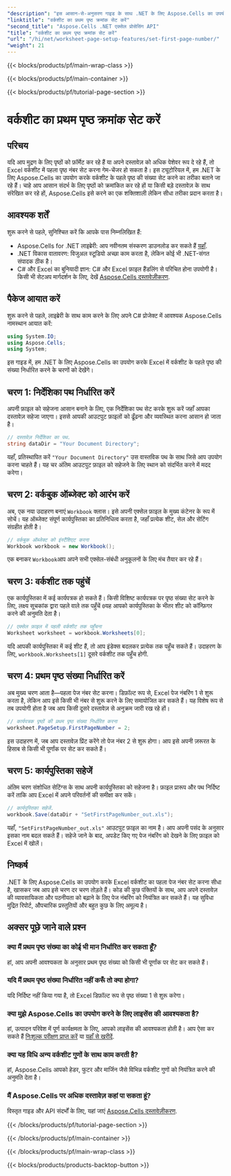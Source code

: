 ```yaml
---
"description": "इस आसान-से-अनुसरण गाइड के साथ .NET के लिए Aspose.Cells का उपयोग करके Excel वर्कशीट में पहला पेज नंबर सेट करना सीखें। चरण-दर-चरण निर्देश शामिल हैं।"
"linktitle": "वर्कशीट का प्रथम पृष्ठ क्रमांक सेट करें"
"second_title": "Aspose.Cells .NET एक्सेल प्रोसेसिंग API"
"title": "वर्कशीट का प्रथम पृष्ठ क्रमांक सेट करें"
"url": "/hi/net/worksheet-page-setup-features/set-first-page-number/"
"weight": 21
---
```


{{< blocks/products/pf/main-wrap-class >}}

{{< blocks/products/pf/main-container >}}

{{< blocks/products/pf/tutorial-page-section >}}

# वर्कशीट का प्रथम पृष्ठ क्रमांक सेट करें

## परिचय
यदि आप मुद्रण के लिए पृष्ठों को फ़ॉर्मेट कर रहे हैं या अपने दस्तावेज़ को अधिक पेशेवर रूप दे रहे हैं, तो Excel वर्कशीट में पहला पृष्ठ नंबर सेट करना गेम-चेंजर हो सकता है। इस ट्यूटोरियल में, हम .NET के लिए Aspose.Cells का उपयोग करके वर्कशीट के पहले पृष्ठ की संख्या सेट करने का तरीका बताने जा रहे हैं। चाहे आप आसान संदर्भ के लिए पृष्ठों को क्रमांकित कर रहे हों या किसी बड़े दस्तावेज़ के साथ संरेखित कर रहे हों, Aspose.Cells इसे करने का एक शक्तिशाली लेकिन सीधा तरीका प्रदान करता है।
## आवश्यक शर्तें
शुरू करने से पहले, सुनिश्चित करें कि आपके पास निम्नलिखित हैं:
- Aspose.Cells for .NET लाइब्रेरी: आप नवीनतम संस्करण डाउनलोड कर सकते हैं [यहाँ](https://releases.aspose.com/cells/net/).
- .NET विकास वातावरण: विजुअल स्टूडियो अच्छा काम करता है, लेकिन कोई भी .NET-संगत संपादक ठीक है।
- C# और Excel का बुनियादी ज्ञान: C# और Excel फ़ाइल हैंडलिंग से परिचित होना उपयोगी है।
किसी भी सेटअप मार्गदर्शन के लिए, देखें [Aspose.Cells दस्तावेज़ीकरण](https://reference.aspose.com/cells/net/).
## पैकेज आयात करें
शुरू करने से पहले, लाइब्रेरी के साथ काम करने के लिए अपने C# प्रोजेक्ट में आवश्यक Aspose.Cells नामस्थान आयात करें:
```csharp
using System.IO;
using Aspose.Cells;
using System;
```
इस गाइड में, हम .NET के लिए Aspose.Cells का उपयोग करके Excel में वर्कशीट के पहले पृष्ठ की संख्या निर्धारित करने के चरणों को देखेंगे।
## चरण 1: निर्देशिका पथ निर्धारित करें
अपनी फ़ाइल को सहेजना आसान बनाने के लिए, एक निर्देशिका पथ सेट करके शुरू करें जहाँ आपका दस्तावेज़ सहेजा जाएगा। इससे आपकी आउटपुट फ़ाइलों को ढूँढना और व्यवस्थित करना आसान हो जाता है।
```csharp
// दस्तावेज़ निर्देशिका का पथ.
string dataDir = "Your Document Directory";
```
यहाँ, प्रतिस्थापित करें `"Your Document Directory"` उस वास्तविक पथ के साथ जिसे आप उपयोग करना चाहते हैं। यह चर अंतिम आउटपुट फ़ाइल को सहेजने के लिए स्थान को संदर्भित करने में मदद करेगा।
## चरण 2: वर्कबुक ऑब्जेक्ट को आरंभ करें
अब, एक नया उदाहरण बनाएं `Workbook` क्लास। इसे अपनी एक्सेल फ़ाइल के मुख्य कंटेनर के रूप में सोचें। यह ऑब्जेक्ट संपूर्ण कार्यपुस्तिका का प्रतिनिधित्व करता है, जहाँ प्रत्येक शीट, सेल और सेटिंग संग्रहीत होती है।
```csharp
// वर्कबुक ऑब्जेक्ट को इंस्टैंशिएट करना
Workbook workbook = new Workbook();
```
एक बनाकर `Workbook`आप अपने सभी एक्सेल-संबंधी अनुकूलनों के लिए मंच तैयार कर रहे हैं।
## चरण 3: वर्कशीट तक पहुंचें
एक कार्यपुस्तिका में कई कार्यपत्रक हो सकते हैं। किसी विशिष्ट कार्यपत्रक पर पृष्ठ संख्या सेट करने के लिए, लक्ष्य सूचकांक द्वारा पहले वाले तक पहुँचें `0`यह आपको कार्यपुस्तिका के भीतर शीट को कॉन्फ़िगर करने की अनुमति देता है।
```csharp
// एक्सेल फ़ाइल में पहली वर्कशीट तक पहुँचना
Worksheet worksheet = workbook.Worksheets[0];
```
यदि आपकी कार्यपुस्तिका में कई शीट हैं, तो आप इंडेक्स बदलकर प्रत्येक तक पहुँच सकते हैं। उदाहरण के लिए, `workbook.Worksheets[1]` दूसरे वर्कशीट तक पहुँच होगी.
## चरण 4: प्रथम पृष्ठ संख्या निर्धारित करें
अब मुख्य चरण आता है—पहला पेज नंबर सेट करना। डिफ़ॉल्ट रूप से, Excel पेज नंबरिंग 1 से शुरू करता है, लेकिन आप इसे किसी भी नंबर से शुरू करने के लिए समायोजित कर सकते हैं। यह विशेष रूप से तब उपयोगी होता है जब आप किसी दूसरे दस्तावेज़ से अनुक्रम जारी रख रहे हों।
```csharp
// कार्यपत्रक पृष्ठों की प्रथम पृष्ठ संख्या निर्धारित करना
worksheet.PageSetup.FirstPageNumber = 2;
```
इस उदाहरण में, जब आप दस्तावेज़ प्रिंट करेंगे तो पेज नंबर 2 से शुरू होगा। आप इसे अपनी ज़रूरत के हिसाब से किसी भी पूर्णांक पर सेट कर सकते हैं।
## चरण 5: कार्यपुस्तिका सहेजें
अंतिम चरण संशोधित सेटिंग्स के साथ अपनी कार्यपुस्तिका को सहेजना है। फ़ाइल प्रारूप और पथ निर्दिष्ट करें ताकि आप Excel में अपने परिवर्तनों की समीक्षा कर सकें।
```csharp
// कार्यपुस्तिका सहेजें.
workbook.Save(dataDir + "SetFirstPageNumber_out.xls");
```
यहाँ, `"SetFirstPageNumber_out.xls"` आउटपुट फ़ाइल का नाम है। आप अपनी पसंद के अनुसार इसका नाम बदल सकते हैं। सहेजे जाने के बाद, अपडेट किए गए पेज नंबरिंग को देखने के लिए फ़ाइल को Excel में खोलें।
## निष्कर्ष
.NET के लिए Aspose.Cells का उपयोग करके Excel वर्कशीट का पहला पेज नंबर सेट करना सीधा है, खासकर जब आप इसे चरण दर चरण तोड़ते हैं। कोड की कुछ पंक्तियों के साथ, आप अपने दस्तावेज़ की व्यावसायिकता और पठनीयता को बढ़ाने के लिए पेज नंबरिंग को नियंत्रित कर सकते हैं। यह सुविधा मुद्रित रिपोर्ट, औपचारिक प्रस्तुतियों और बहुत कुछ के लिए अमूल्य है।
## अक्सर पूछे जाने वाले प्रश्न
### क्या मैं प्रथम पृष्ठ संख्या का कोई भी मान निर्धारित कर सकता हूँ?  
हां, आप अपनी आवश्यकता के अनुसार प्रथम पृष्ठ संख्या को किसी भी पूर्णांक पर सेट कर सकते हैं।
### यदि मैं प्रथम पृष्ठ संख्या निर्धारित नहीं करूँ तो क्या होगा?  
यदि निर्दिष्ट नहीं किया गया है, तो Excel डिफ़ॉल्ट रूप से पृष्ठ संख्या 1 से शुरू करेगा।
### क्या मुझे Aspose.Cells का उपयोग करने के लिए लाइसेंस की आवश्यकता है?  
हां, उत्पादन परिवेश में पूर्ण कार्यक्षमता के लिए, आपको लाइसेंस की आवश्यकता होती है। आप ऐसा कर सकते हैं [निःशुल्क परीक्षण प्राप्त करें](https://releases.aspose.com/) या [यहाँ से खरीदें](https://purchase.aspose.com/buy).
### क्या यह विधि अन्य वर्कशीट गुणों के साथ काम करती है?  
हां, Aspose.Cells आपको हेडर, फुटर और मार्जिन जैसे विभिन्न वर्कशीट गुणों को नियंत्रित करने की अनुमति देता है।
### मैं Aspose.Cells पर अधिक दस्तावेज़ कहां पा सकता हूं?  
विस्तृत गाइड और API संदर्भों के लिए, यहां जाएं [Aspose.Cells दस्तावेज़ीकरण](https://reference.aspose.com/cells/net/).


{{< /blocks/products/pf/tutorial-page-section >}}

{{< /blocks/products/pf/main-container >}}

{{< /blocks/products/pf/main-wrap-class >}}

{{< blocks/products/products-backtop-button >}}